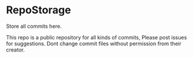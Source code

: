 # RepoStorage
Store all commits here.

This repo is a public repository for all kinds of commits, Please post issues for suggestions.
Dont change commit files without permission from their creator.
